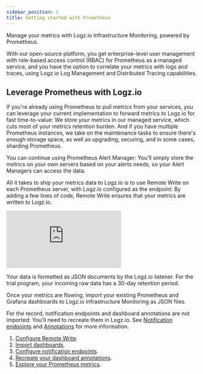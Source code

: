```yaml
---
sidebar_position: 1
title: Getting started with Prometheus
---
```



Manage your metrics with Logz.io Infrastructure Monitoring, powered by Prometheus.

With our open-source platform, you get enterprise-level user management with role-based access control (RBAC) for Prometheus as a managed service, and you have the option to correlate your metrics with logs and traces, using Logz.io Log Management and Distributed Tracing capabilities.


## Leverage Prometheus with Logz.io

If you're already using Prometheus to pull metrics from your services, you can leverage your current implementation to forward metrics to Logz.io for fast time-to-value: We store your metrics in our managed service, which cuts most of your metrics retention burden. And if you have multiple Prometheus instances, we take on the maintenance tasks to ensure there's enough storage space, as well as upgrading, securing, and in some cases, sharding Prometheus.

You can continue using Prometheus Alert Manager: You'll simply store the metrics on your own servers based on your alerts needs, so your Alert Managers can access the data.

All it takes to ship your metrics data to Logz.io is to use Remote Write on each Prometheus server, with Logz.io configured as the endpoint: By adding a few lines of code, Remote Write ensures that your metrics are written to Logz.io.

<div style={{position: 'relative', paddingBottom: '56.25%'}}>
  <iframe style={{position: 'absolute', top: '0', left: '0', width: '100%', height: '100%'}} src="https://fast.wistia.com/embed/iframe/w2lic9vv1z" frameborder="0" allow="accelerometer; autoplay; clipboard-write; encrypted-media; gyroscope; picture-in-picture" allowfullscreen></iframe>
</div>


Your data is formatted as JSON documents by the Logz.io listener.
For the trial program, your incoming raw data has a 30-day retention period.

Once your metrics are flowing, import your existing Prometheus and Grafana dashboards to Logz.io Infrastructure Monitoring as JSON files.

For the record, notification endpoints and dashboard annotations are not imported: You'll need to recreate them in Logz.io.  See [Notification endpoints](../../integrations/notification-endpoints/endpoints/) and [Annotations](../log-correlations/annotations/) for more information.

1. [Configure Remote Write](./configure-remote-write-prometheus#configuring-remote-write-to-logzio).
1. [Import dashboards](./importing-dashboards).
1. [Configure notification endpoints](../../integrations/notification-endpoints/endpoints/).
1. [Recreate your dashboard annotations](../log-correlations/annotations/).
1. [Explore your Prometheus metrics](./explore-metrics-prometheus).




<!--
1. Highlight the value:
Hosted, managed & enterprise grade - Secured, user management etc..
Full system view
Long retention (Will be coming later)
Integrated to the logs management and tracing.

2. Highlight the simplicity in shipping the metrics as well what it means on their environment:  - They will be able to reduce their retention.
implication from resource standpoint : It will require more CPU and memory
 -->
